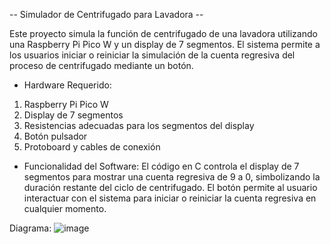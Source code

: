 -- Simulador de Centrifugado para Lavadora --

Este proyecto simula la función de centrifugado de una lavadora utilizando una Raspberry Pi Pico W y un display de 7 segmentos. El sistema permite a los usuarios iniciar o reiniciar la simulación de la cuenta regresiva del proceso de centrifugado mediante un botón.

- Hardware Requerido:
1. Raspberry Pi Pico W
2. Display de 7 segmentos
3. Resistencias adecuadas para los segmentos del display
4. Botón pulsador
5. Protoboard y cables de conexión

- Funcionalidad del Software:
El código en C controla el display de 7 segmentos para mostrar una cuenta regresiva de 9 a 0, simbolizando la duración restante del ciclo de centrifugado. El botón permite al usuario interactuar con el sistema para iniciar o reiniciar la cuenta regresiva en cualquier momento.



Diagrama:
![image](https://github.com/Alfonso-Rangel/Panel-Lavadora/assets/66036399/2bc09f77-c380-4bfd-b4a5-0379bdddd454)
